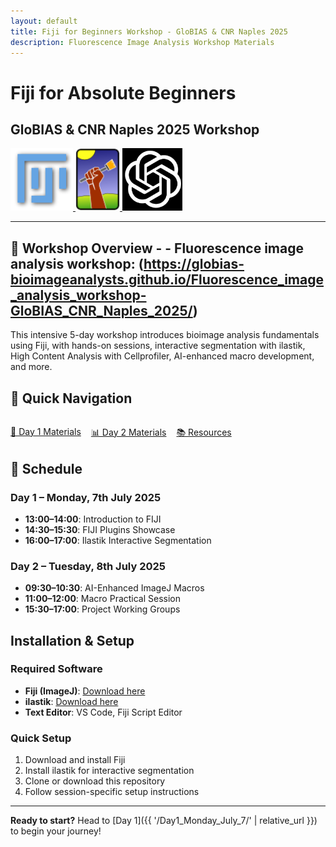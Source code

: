 ```yaml
---
layout: default
title: Fiji for Beginners Workshop - GloBIAS & CNR Naples 2025
description: Fluorescence Image Analysis Workshop Materials
---
```


# Fiji for Absolute Beginners
## GloBIAS & CNR Naples 2025 Workshop

<div class="logo-container">
  <a href="https://imagej.net/software/fiji/">
    <img src="assets/logos/fiji-logo.png" alt="Fiji" height="100">
  </a>
  <a href="https://www.ilastik.org/">
    <img src="assets/logos/ilastik-logo.png" alt="ilastik" height="100">
  </a>
  <a href="https://chat.openai.com/">
    <img src="assets/logos/chatgpt-logo.webp" alt="ChatGPT" height="100">
  </a>
</div>

---

## 🎯 Workshop Overview - - **Fluorescence image analysis workshop**: (https://globias-bioimageanalysts.github.io/Fluorescence_image_analysis_workshop-GloBIAS_CNR_Naples_2025/)

This intensive 5-day workshop introduces bioimage analysis fundamentals using Fiji, with hands-on sessions, interactive segmentation with ilastik, High Content Analysis with Cellprofiler, AI-enhanced macro development, and more.

## 🚀 Quick Navigation

<div style="display: flex; gap: 1rem; flex-wrap: wrap; margin: 2rem 0;">
  <a href="{{ '/Day1_Monday_July_7/' | relative_url }}" class="btn">📅 Day 1 Materials</a>
  <a href="{{ '/Day2_Tuesday_July_8/' | relative_url }}" class="btn">📊 Day 2 Materials</a>
  <a href="{{ '/Resources/' | relative_url }}" class="btn">📚 Resources</a>
</div>

## 📅 Schedule

### Day 1 – Monday, 7th July 2025

- **13:00–14:00**: Introduction to FIJI
- **14:30–15:30**: FIJI Plugins Showcase  
- **16:00–17:00**: Ilastik Interactive Segmentation

### Day 2 – Tuesday, 8th July 2025

- **09:30–10:30**: AI-Enhanced ImageJ Macros
- **11:00–12:00**: Macro Practical Session
- **15:30–17:00**: Project Working Groups

##  Installation & Setup

### Required Software

- **Fiji (ImageJ)**: [Download here](https://imagej.net/software/fiji/downloads)
- **ilastik**: [Download here](https://www.ilastik.org/download.html)
- **Text Editor**: VS Code, Fiji Script Editor

### Quick Setup

1. Download and install Fiji
2. Install ilastik for interactive segmentation
3. Clone or download this repository
4. Follow session-specific setup instructions


---

**Ready to start?** Head to [Day 1]({{ '/Day1_Monday_July_7/' | relative_url }}) to begin your journey!
